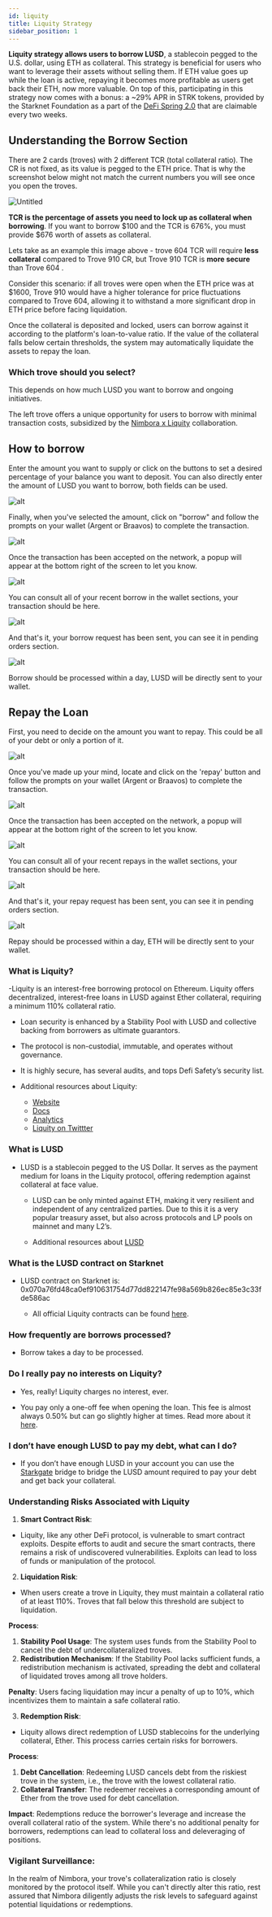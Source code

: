 ```yaml
---
id: liquity
title: Liquity Strategy
sidebar_position: 1
---
```


**Liquity strategy allows users to borrow LUSD**, a stablecoin pegged to the U.S. dollar, using ETH as collateral. This strategy is beneficial for users who want to leverage their assets without selling them.  If ETH value goes up while the loan is active, repaying it becomes more profitable as users get back their ETH, now more valuable. On top of this, participating in this strategy now comes with a bonus: a ~29% APR in STRK tokens, provided by the Starknet Foundation as a part of the [DeFi Spring 2.0](https://medium.com/@Nimbora/introducing-defi-spring-2-0-bigger-bolder-better-364bb96b02d6) that are claimable every two weeks.


## Understanding the Borrow Section

There are 2 cards (troves) with 2 different TCR (total collateral ratio). The CR is not fixed, as its value is pegged to the ETH price. That is why the screenshot below might not match the current numbers you will see once you open the troves. 

![Untitled](/content/borrow.png)

**TCR is the percentage of assets you need to lock up as collateral when borrowing**. If you want to borrow $100 and the TCR is 676%, you must provide $676 worth of assets as collateral.

Lets take as an example this image above - trove 604 TCR will require **less collateral** compared to Trove 910 CR, but Trove 910 TCR is **more secure** than Trove 604 .

Consider this scenario: if all troves were open when the ETH price was at $1600, Trove 910 would have a higher tolerance for price fluctuations compared to Trove 604, allowing it to withstand a more significant drop in ETH price before facing liquidation.

Once the collateral is deposited and locked, users can borrow against it according to the platform's loan-to-value ratio.   If the value of the collateral falls below certain thresholds, the system may automatically liquidate the assets to repay the loan. 


### **Which trove should you select?**

This depends on how much LUSD you want to borrow and ongoing initiatives. 

The left trove offers a unique opportunity for users to borrow with minimal transaction costs, subsidized by the [Nimbora x Liquity](https://medium.com/@Nimbora/defi-spring-just-got-better-earn-strk-with-nimbora-x-liquity-d7e881f22c38) collaboration.

## How to borrow


Enter the amount you want to supply or click on the buttons to set a desired percentage of your balance you want to deposit. You can also directly enter the amount of LUSD you want to borrow, both fields can be used. 


![alt](/content/hborrow.png)

Finally, when you've selected the amount, click on "borrow" and follow the prompts on your wallet (Argent or Braavos) to complete the transaction.


![alt](/content/rborrow.png)


Once the transaction has been accepted on the network, a popup will appear at the bottom right of the screen to let you know. 

![alt](/content/fborrow.png)

You can consult all of your recent borrow in the wallet sections, your transaction should be here. 

![alt](/content/cborrow.png)

And that's it, your borrow request has been sent, you can see it in pending orders section.

![alt](/content/pborrow.png)

Borrow should be processed within a day, LUSD will be directly sent to your wallet. 


## Repay the Loan

First, you need to decide on the amount you want to repay. This could be all of your debt or only a portion of it.

![alt](/content/hrepay.png)

Once you've made up your mind, locate and click on the 'repay' button and follow the prompts on your wallet (Argent or Braavos) to complete the transaction.

![alt](/content/rrepay.png)

Once the transaction has been accepted on the network, a popup will appear at the bottom right of the screen to let you know. 

![alt](/content/frepay.png)

You can consult all of your recent repays in the wallet sections, your transaction should be here. 

![alt](/content/crepay.png)

And that's it, your repay request has been sent, you can see it in pending orders section.

![alt](/content/prepay.png)

Repay should be processed within a day, ETH will be directly sent to your wallet. 

### What is Liquity?

  -Liquity is an interest-free borrowing protocol on Ethereum. Liquity offers decentralized, interest-free loans in LUSD against Ether collateral, requiring a minimum 110% collateral ratio.

  - Loan security is enhanced by a Stability Pool with LUSD and collective backing from borrowers as ultimate guarantors.

  - The protocol is non-custodial, immutable, and operates without governance.

  - It is highly secure, has several audits, and tops Defi Safety’s security list.

  - Additional resources about Liquity: 
    - [Website](https://www.liquity.org/)
    - [Docs](https://docs.liquity.org/)
    - [Analytics](https://dune.com/liquity/liquity)
    - [Liquity on Twittter](https://twitter.com/LiquityProtocol)

### What is LUSD

- LUSD is a stablecoin pegged to the US Dollar. It serves as the payment medium for loans in the Liquity protocol, offering redemption against collateral at face value.

  - LUSD can be only minted against ETH, making it very resilient and independent of any centralized parties. Due to this it is a very popular treasury asset, but also across protocols and LP pools on mainnet and many L2’s.

  - Additional resources about [LUSD](https://docs.liquity.org/faq/general#what-are-lusd-and-lqty)

### What is the LUSD contract on Starknet

- LUSD contract on Starknet is: 0x070a76fd48ca0ef910631754d77dd822147fe98a569b826ec85e3c33fde586ac

  - All official Liquity contracts can be found [here](https://docs.liquity.org/documentation/resources#contract-addresses).

### How frequently are borrows processed?

- Borrow takes a day to be processed.
  
### Do I really pay no interests on Liquity?

  - Yes, really! Liquity charges no interest, ever.

  - You pay only a one-off fee when opening the loan. This fee is almost always 0.50% but can go slightly higher at times. Read more about it [here](https://docs.liquity.org/faq/borrowing).

### I don’t have enough LUSD to pay my debt, what can I do?

  - If you don’t have enough LUSD in your account you can use the [Starkgate](https://starkgate.starknet.io/) bridge to bridge the LUSD amount required to pay your debt and get back your collateral.



### Understanding Risks Associated with Liquity

1. **Smart Contract Risk**:
  - Liquity, like any other DeFi protocol, is vulnerable to smart contract exploits. Despite efforts to audit and secure the smart contracts, there remains a risk of undiscovered vulnerabilities. Exploits can lead to loss of funds or manipulation of the protocol.
  
2. **Liquidation Risk**:
  - When users create a trove in Liquity, they must maintain a collateral ratio of at least 110%. Troves that fall below this threshold are subject to liquidation.

**Process**:
  1. **Stability Pool Usage**: The system uses funds from the Stability Pool to cancel the debt of undercollateralized troves.
  2. **Redistribution Mechanism**: If the Stability Pool lacks sufficient funds, a redistribution mechanism is activated, spreading the debt and collateral of liquidated troves among all trove holders.

**Penalty**:
Users facing liquidation may incur a penalty of up to 10%, which incentivizes them to maintain a safe collateral ratio.


3. **Redemption Risk**:
  - Liquity allows direct redemption of LUSD stablecoins for the underlying collateral, Ether. This process carries certain risks for borrowers.

**Process**:
  1. **Debt Cancellation**: Redeeming LUSD cancels debt from the riskiest trove in the system, i.e., the trove with the lowest collateral ratio.
  2. **Collateral Transfer**: The redeemer receives a corresponding amount of Ether from the trove used for debt cancellation.

**Impact**:
Redemptions reduce the borrower's leverage and increase the overall collateral ratio of the system. While there's no additional penalty for borrowers, redemptions can lead to collateral loss and deleveraging of positions.


### Vigilant Surveillance:

In the realm of Nimbora, your trove's collateralization ratio is closely monitored by the protocol itself. While you can't directly alter this ratio, rest assured that Nimbora diligently adjusts the risk levels to safeguard against potential liquidations or redemptions.